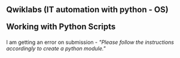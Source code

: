 <h2><p> Qwiklabs (IT automation with python - OS) 
<p>Working with Python Scripts</h2>

I am getting an error on submission - <i>"Please follow the instructions accordingly to create a python module." 
